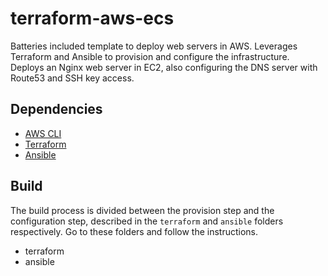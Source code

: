 # terraform-aws-ecs
Batteries included template to deploy web servers in AWS. Leverages Terraform and Ansible to provision and configure the infrastructure. Deploys an Nginx web server in EC2, also configuring the DNS server with Route53 and SSH key access.

## Dependencies
- [AWS CLI](https://docs.aws.amazon.com/cli/latest/userguide/getting-started-install.html)
- [Terraform](https://developer.hashicorp.com/terraform/install?product_intent=terraform)
- [Ansible](https://docs.ansible.com/ansible/latest/installation_guide/intro_installation.html)

## Build
The build process is divided between the provision step and the configuration step, described in the `terraform` and `ansible` folders respectively. Go to these folders and follow the instructions.
- terraform
- ansible

